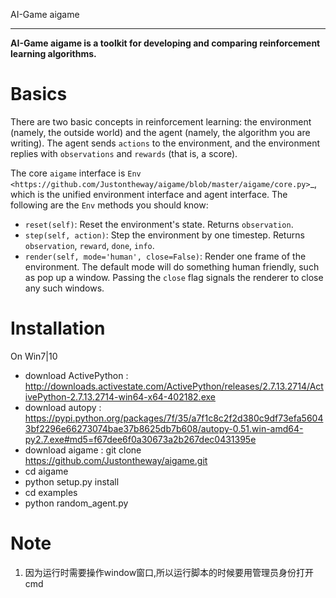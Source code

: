 AI-Game aigame
**********

**AI-Game aigame is a toolkit for developing and comparing reinforcement learning algorithms.**


Basics
======

There are two basic concepts in reinforcement learning: the
environment (namely, the outside world) and the agent (namely, the
algorithm you are writing). The agent sends `actions` to the
environment, and the environment replies with `observations` and
`rewards` (that is, a score).

The core `aigame` interface is `Env <https://github.com/Justontheway/aigame/blob/master/aigame/core.py>`_, which is
the unified environment interface and agent interface.
The following are the ``Env`` methods you
should know:

- `reset(self)`: Reset the environment's state. Returns `observation`.
- `step(self, action)`: Step the environment by one timestep. Returns `observation`, `reward`, `done`, `info`.
- `render(self, mode='human', close=False)`: Render one frame of the environment. The default mode will do something human friendly, such as pop up a window. Passing the `close` flag signals the renderer to close any such windows.

Installation
============
On Win7|10
- download ActivePython : http://downloads.activestate.com/ActivePython/releases/2.7.13.2714/ActivePython-2.7.13.2714-win64-x64-402182.exe
- download autopy : https://pypi.python.org/packages/7f/35/a7f1c8c2f2d380c9df73efa56043bf2296e66273074bae37b8625db7b608/autopy-0.51.win-amd64-py2.7.exe#md5=f67dee6f0a30673a2b267dec0431395e
- download aigame : git clone https://github.com/Justontheway/aigame.git
- cd aigame
- python setup.py install
- cd examples
- python random_agent.py

Note
====
1. 因为运行时需要操作window窗口,所以运行脚本的时候要用管理员身份打开cmd

